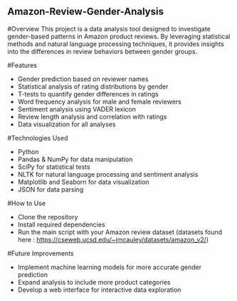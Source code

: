 ## Amazon-Review-Gender-Analysis

#Overview
This project is a data analysis tool designed to investigate gender-based patterns in Amazon product reviews. By leveraging statistical methods and natural language processing techniques, it provides insights into the differences in review behaviors between gender groups.

#Features
- Gender prediction based on reviewer names
- Statistical analysis of rating distributions by gender
- T-tests to quantify gender differences in ratings
- Word frequency analysis for male and female reviewers
- Sentiment analysis using VADER lexicon
- Review length analysis and correlation with ratings
- Data visualization for all analyses

#Technologies Used
- Python
- Pandas & NumPy for data manipulation
- SciPy for statistical tests
- NLTK for natural language processing and sentiment analysis
- Matplotlib and Seaborn for data visualization
- JSON for data parsing

#How to Use
- Clone the repository
- Install required dependencies
- Run the main script with your Amazon review dataset (datasets found here : https://cseweb.ucsd.edu/~jmcauley/datasets/amazon_v2/)

#Future Improvements
- Implement machine learning models for more accurate gender prediction
- Expand analysis to include more product categories
- Develop a web interface for interactive data exploration
